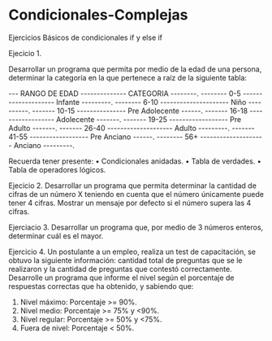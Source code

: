 # Condicionales-Complejas
Ejercicios Básicos de condicionales if y else if


Ejecicio 1.

Desarrollar un programa que permita por medio de la edad de una
persona, determinar la categoría en la que pertenece a raíz de la
siguiente tabla:

--- RANGO DE EDAD -------------- CATEGORIA --------.
-------- 0-5 -------------------- Infante ---------.
-------- 6-10 --------------------- Niño ----------.
------- 10-15 --------------- Pre Adolecente ------.
------- 16-18 ------------------ Adolecente -------.
------- 19-25 ------------------ Pre Adulto -------.
------- 26-40 -------------------- Adulto ---------.
------- 41-55 ------------------ Pre Anciano ------.
-------- 56+ -------------------- Anciano ---------.

Recuerda tener presente:
• Condicionales anidadas.
• Tabla de verdades.
• Tabla de operadores lógicos.


Ejecicio 2. 
Desarrollar un programa que permita determinar la cantidad de cifras
de un número X teniendo en cuenta que el número únicamente puede
tener 4 cifras. Mostrar un mensaje por defecto si el número supera las
4 cifras.

Ejerciacio 3. 
Desarrollar un programa que, por medio de 3 números enteros,
determinar cuál es el mayor.


Ejercicio 4. 
Un postulante a un empleo, realiza un test de capacitación, se obtuvo
la siguiente información: cantidad total de preguntas que se le
realizaron y la cantidad de preguntas que contestó correctamente.
Desarrolle un programa que informe el nivel según el porcentaje de
respuestas correctas que ha obtenido, y sabiendo que:
1. Nivel máximo: Porcentaje >= 90%.
2. Nivel medio: Porcentaje >= 75% y <90%.
3. Nivel regular: Porcentaje >= 50% y <75%.
4. Fuera de nivel: Porcentaje < 50%.



